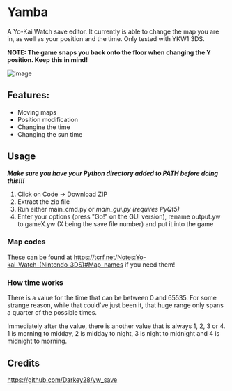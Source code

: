 # Yamba
A Yo-Kai Watch save editor. It currently is able to change the map you are in, as well as your position and the time. Only tested with YKW1 3DS.

**NOTE: The game snaps you back onto the floor when changing the Y position. Keep this in mind!**

![image](https://github.com/YKW-Modding/Yamba/assets/115092262/9399076e-7307-4664-99cc-27955e08c71f)

## Features:

- Moving maps
- Position modification
- Changine the time
- Changing the sun time

## Usage

***Make sure you have your Python directory added to PATH before doing this!!!***

1. Click on Code -> Download ZIP
2. Extract the zip file
3. Run either main_cmd.py or *main_gui.py (requires PyQt5)*
4. Enter your options (press "Go!" on the GUI version), rename output.yw to gameX.yw (X being the save file number) and put it into the game

### Map codes

These can be found at https://tcrf.net/Notes:Yo-kai_Watch_(Nintendo_3DS)#Map_names if you need them!

### How time works

There is a value for the time that can be between 0 and 65535. For some strange reason, while that could've just been it, that huge range only spans a quarter of the possible times.

Immediately after the value, there is another value that is always 1, 2, 3 or 4. 1 is morning to midday, 2 is midday to night, 3 is night to midnight and 4 is midnight to morning.

## Credits

https://github.com/Darkey28/yw_save
